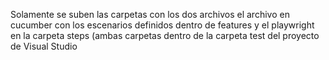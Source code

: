 Solamente se suben las carpetas con los dos archivos el archivo en cucumber con los escenarios definidos dentro de features y el playwright en la carpeta steps (ambas carpetas dentro de la carpeta test del proyecto de Visual Studio
